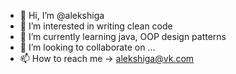 - 👋 Hi, I’m @alekshiga
- 👀 I’m interested in writing clean code
- 🌱 I’m currently learning java, OOP design patterns
- 💞️ I’m looking to collaborate on ...
- 📫 How to reach me -> alekshiga@vk.com

